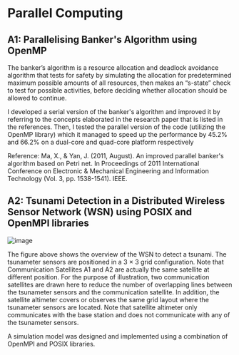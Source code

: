 # Parallel Computing

## A1: Parallelising Banker's Algorithm using OpenMP
The banker’s algorithm is a resource allocation and deadlock avoidance algorithm that tests for safety by simulating the allocation for predetermined maximum possible amounts of all resources, then makes an “s-state” check to test for possible activities, before deciding whether allocation should be allowed to continue.

I developed a serial version of the banker's algorithm and improved it by referring to the concepts elaborated in the research paper that is listed in the references. Then, I tested the parallel version of the code (utilizing the OpenMP library) which it managed to speed up the performance by 45.2% and 66.2% on a dual-core and quad-core platform respectively

Reference:
Ma, X., & Yan, J. (2011, August). An improved parallel banker's algorithm based on Petri net. In Proceedings of 2011 International Conference on Electronic & Mechanical Engineering and Information Technology (Vol. 3, pp. 1538-1541). IEEE.

## A2: Tsunami Detection in a Distributed Wireless Sensor Network (WSN) using POSIX and OpenMPI libraries 
![image](https://user-images.githubusercontent.com/69203738/142839811-1a9dfeb7-4469-4982-a6d9-40d2420fe0a2.png)

The figure above shows the overview of the WSN to detect a tsunami. The tsunameter sensors are positioned in a 3 × 3 grid configuration. Note that Communication Satellites A1 and A2 are actually the same satellite at different position. For the purpose of illustration, two communication satellites are drawn here to reduce the number of overlapping lines between the tsunameter sensors and the communication satellite. In addition, the satellite altimeter covers or observes the same grid layout where the tsunameter sensors are located. Note that satellite altimeter only communicates with the base station and does not communicate with any of the tsunameter sensors.

A simulation model was designed and implemented using a combination of OpenMPI and POSIX libraries.
